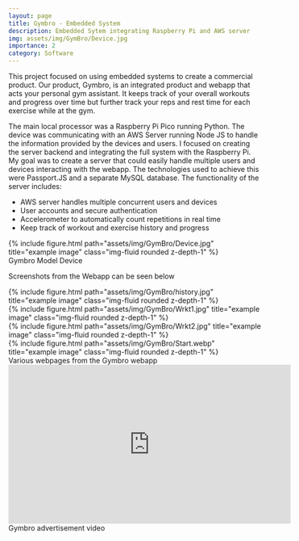 ```yaml
---
layout: page
title: Gymbro - Embedded System
description: Embedded Sytem integrating Raspberry Pi and AWS server
img: assets/img/GymBro/Device.jpg
importance: 2
category: Software
---
```


This project focused on using embedded systems to create a commercial product. Our product, Gymbro, is an integrated product and webapp that acts your personal gym assistant. It keeps track of your overall workouts and progress over time but further track your reps and rest time for each exercise while at the gym. 

 The main local processor was a Raspberry Pi Pico running Python. The device was communicating with an AWS Server running Node JS to handle the information provided by the devices and users. I focused on creating the server backend and integrating the full system with the Raspberry Pi. My goal was to create a server that could easily handle multiple users and devices interacting with the webapp. The technologies used to achieve this were Passport.JS and a separate MySQL database. The functionality of the server includes:

- AWS server handles multiple concurrent users and devices
- User accounts and secure authentication
- Accelerometer to automatically count repetitions in real time
- Keep track of workout and exercise history and progress

<div class="row justify-content-sm-center">
    <div class="col-sm mt-3 mt-md-0">
        {% include figure.html path="assets/img/GymBro/Device.jpg" title="example image" class="img-fluid rounded z-depth-1" %}
    </div>
</div>
<div class="caption">
    Gymbro Model Device
</div>

Screenshots from the Webapp can be seen below

<div class="row">
    <div class="col-sm mt-3 mt-md-0">
        {% include figure.html path="assets/img/GymBro/history.jpg" title="example image" class="img-fluid rounded z-depth-1" %}
    </div>
    <div class="col-sm mt-3 mt-md-0">
        {% include figure.html path="assets/img/GymBro/Wrkt1.jpg" title="example image" class="img-fluid rounded z-depth-1" %}
    </div>
    <div class="col-sm mt-3 mt-md-0">
        {% include figure.html path="assets/img/GymBro/Wrkt2.jpg" title="example image" class="img-fluid rounded z-depth-1" %}
    </div>    
    <div class="col-sm mt-3 mt-md-0">
        {% include figure.html path="assets/img/GymBro/Start.webp" title="example image" class="img-fluid rounded z-depth-1" %}
    </div>
</div>
<div class="caption">
    Various webpages from the Gymbro webapp
</div>

<div class="row">
    <div>
        <iframe width="560" height="315" src="https://www.youtube.com/embed/rFBxXwwBgMg" title="YouTube video player" frameborder="0" allow="accelerometer; clipboard-write; encrypted-media; gyroscope; picture-in-picture; web-share" allowfullscreen></iframe>
    </div>
</div>
<div class="caption">
    Gymbro advertisement video
</div>
